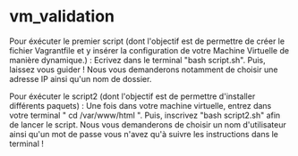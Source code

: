 # vm_validation
Pour éxécuter le premier script (dont l'objectif est de permettre de créer le fichier Vagrantfile et y insérer la configuration de votre Machine Virtuelle de manière dynamique.) : Ecrivez dans le terminal "bash script.sh". Puis, laissez vous guider ! Nous vous demanderons notamment de choisir une adresse IP ainsi qu'un nom de dossier.

Pour éxécuter le script2 (dont l'objectif est de permettre d'installer différents paquets) : Une fois dans votre machine virtuelle, entrez dans votre terminal " cd /var/www/html ". Puis, inscrivez "bash script2.sh" afin de lancer le script. Nous vous demanderons de choisir un nom d'utilisateur ainsi qu'un mot de passe vous n'avez qu'à suivre les instructions dans le terminal !
